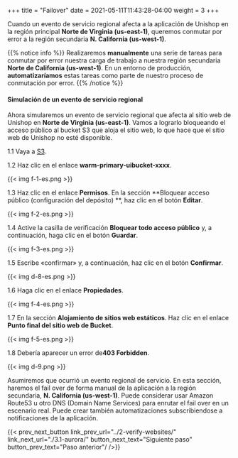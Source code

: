 +++
title = "Failover"
date =  2021-05-11T11:43:28-04:00
weight = 3
+++

Cuando un evento de servicio regional afecta a la aplicación de Unishop en la región principal **Norte de Virginia (us-east-1)**, queremos conmutar por error a la región secundaria **N. California (us-west-1)**.

{{% notice info %}}
Realizaremos **manualmente** una serie de tareas para conmutar por error nuestra carga de trabajo a nuestra región secundaria **Norte de California (us-west-1)**. 
En un entorno de producción, **automatizaríamos** estas tareas como parte de nuestro proceso de conmutación por error.
{{% /notice %}}

#### Simulación de un evento de servicio regional

Ahora simularemos un evento de servicio regional que afecta al sitio web de Unishop en **Norte de Virginia (us-east-1)**. Vamos a lograrlo bloqueando el acceso público al bucket S3 que aloja el sitio web, lo que hace que el sitio web de Unishop no esté disponible.

1.1 Vaya a [S3](https://console.aws.amazon.com/s3/home?region=us-east-1#/).

1.2 Haz clic en el enlace **warm-primary-uibucket-xxxx**.

{{< img f-1-es.png >}}

1.3 Haz clic en el enlace **Permisos**. En la sección **Bloquear acceso público (configuración del depósito) **, haz clic en el botón **Editar**.

{{< img f-2-es.png >}}

1.4 Active la casilla de verificación **Bloquear todo acceso público** y, a continuación, haga clic en el botón **Guardar**.

{{< img f-3-es.png >}}

1.5 Escribe «confirmar» y, a continuación, haz clic en el botón **Confirmar**.

{{< img d-8-es.png >}}

1.6 Haga clic en el enlace **Propiedades**. 

{{< img f-4-es.png >}}

1.7 En la sección **Alojamiento de sitios web estáticos**. Haz clic en el enlace **Punto final del sitio web de Bucket**.

{{< img f-5-es.png >}}

1.8 Debería aparecer un error de**403 Forbidden**.

{{< img d-9.png >}}


Asumiremos que ocurrió un evento regional de servicio. En esta sección, haremos el fail over de forma manual de la aplicación a la región secundaria, **N. California (us-west-1)**. Puede considerar usar Amazon Route53 u otro DNS (Domain Name Services) para enrutar el fail over en un escenario real. Puede crear también automatizaciones subscribiendose a notificaciones de la aplicación.

{{< prev_next_button link_prev_url="../2-verify-websites/" link_next_url="./3.1-aurora/" button_next_text="Siguiente paso" button_prev_text="Paso anterior"/ />}}
